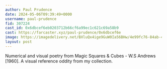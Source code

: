 ```yaml
---
author: Paul Prudence
date: 2024-05-06T09:39:49+0000
username: paul-prudence
fid: 307224
cast_id: 0x6dbcef6eb0203712b66cf6a99ec1c621c69a58b9
cast: https://farcaster.xyz/paul-prudence/0x6dbcef6e
image: https://imagedelivery.net/BXluQx4ige9GuW0Ia56BHw/4e99fc76-84ab-4b6e-4a7f-7e5fa8439600/original
layout: post
---
```


Numerical and visual poetry from Magic Squares & Cubes - W.S Andrews [1960]. A visual reference oddity from my collection.

<img src='https://imagedelivery.net/BXluQx4ige9GuW0Ia56BHw/4e99fc76-84ab-4b6e-4a7f-7e5fa8439600/original' alt='' referrerpolicy='no-referrer'/>
<img src='https://imagedelivery.net/BXluQx4ige9GuW0Ia56BHw/31b0ea5b-9390-43b8-cd19-ddefafbf1900/original' alt='' referrerpolicy='no-referrer'/>

